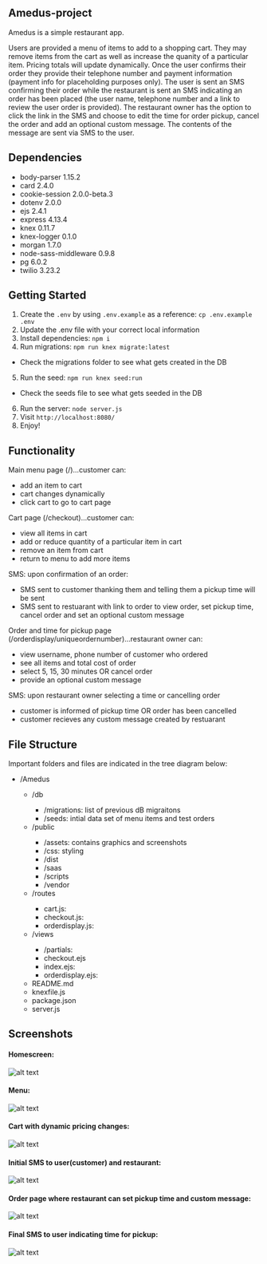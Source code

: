 
## Amedus-project

Amedus is a simple restaurant app.

Users are provided a menu of items to add to a shopping cart.  They may remove items from the cart as well as increase the quanity of a particular item.  Pricing totals will update dynamically.  Once the user confirms their order they provide their telephone number and payment information (payment info for placeholding purposes only).  The user is sent an SMS confirming their order while the restaurant is sent an SMS indicating an order has been placed (the user name, telephone number and a link to review the user order is provided).  The restaurant owner has the option to click the link in the SMS and choose to edit the time for order pickup, cancel the order and add an optional custom message.  The contents of the message are sent via SMS to the user.

## Dependencies

  - body-parser 1.15.2
  - card 2.4.0
  - cookie-session 2.0.0-beta.3
  - dotenv 2.0.0
  - ejs 2.4.1
  - express 4.13.4
  - knex 0.11.7
  - knex-logger 0.1.0
  - morgan 1.7.0
  - node-sass-middleware 0.9.8
  - pg 6.0.2
  - twilio 3.23.2

## Getting Started

1. Create the `.env` by using `.env.example` as a reference: `cp .env.example .env`
2. Update the .env file with your correct local information
3. Install dependencies: `npm i`
4. Run migrations: `npm run knex migrate:latest`
  - Check the migrations folder to see what gets created in the DB
5. Run the seed: `npm run knex seed:run`
  - Check the seeds file to see what gets seeded in the DB
6. Run the  server: `node server.js`
7. Visit `http://localhost:8080/`
8. Enjoy!

## Functionality

Main menu page (/)...customer can:
- add an item to cart
- cart changes dynamically
- click cart to go to cart page

Cart page (/checkout)...customer can:
- view all items in cart
- add or reduce quantity of a particular item in cart
- remove an item from cart
- return to menu to add more items

SMS: upon confirmation of an order:
- SMS sent to customer thanking them and telling them a pickup time will be sent
- SMS sent to restuarant with link to order to view order, set pickup time, cancel order and set an optional custom message

Order and time for pickup page (/orderdisplay/uniqueordernumber)...restaurant owner can: 
- view username, phone number of customer who ordered
- see all items and total cost of order
- select 5, 15, 30 minutes OR cancel order
- provide an optional custom message

SMS: upon restaurant owner selecting a time or cancelling order
- customer is informed of pickup time OR order has been cancelled
- customer recieves any custom message created by restuarant


## File Structure

Important folders and files are indicated in the tree diagram below:


<ul>
  <li>/Amedus</li>
  <ul>
    <li>/db</li>
    <ul>
      <li>/migrations: list of previous dB migraitons</li>
      <li>/seeds: intial data set of menu items and test orders</li>
    </ul>
    <li>/public</li>
    <ul>
      <li>/assets: contains graphics and screenshots</li>
      <li>/css: styling </li>
      <li>/dist</li>
      <li>/saas</li>
      <li>/scripts</li>
      <li>/vendor</li>
    </ul>
    <li>/routes</li>
    <ul>
      <li>cart.js: </li>
      <li>checkout.js:</li>
      <li>orderdisplay.js:</li>
    </ul>
    <li>/views</li>
    <ul>
      <li>/partials: </li>
      <li>checkout.ejs</li>
      <li>index.ejs: </li>
      <li>orderdisplay.ejs: </li>
    </ul>
    <li>README.md</li>
    <li>knexfile.js</li>
    <li>package.json</li>
    <li>server.js</li>
  </ul>
</ul>


## Screenshots

#### Homescreen:
![alt text](public/assets/screenshots/mainscreen.png)

#### Menu:
![alt text](public/assets/screenshots/menu.png)

#### Cart with dynamic pricing changes:
![alt text](public/assets/screenshots/cart.png)

#### Initial SMS to user(customer) and restaurant:

![alt text](public/assets/screenshots/initialsms.png)

#### Order page where restaurant can set pickup time and custom message:

![alt text](public/assets/screenshots/orderandtimeset.png)

#### Final SMS to user indicating time for pickup:

![alt text](public/assets/screenshots/timesenttouser.png)




